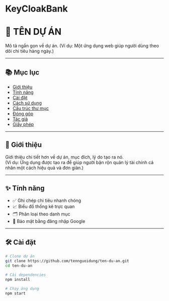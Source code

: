# KeyCloakBank
# 📌 TÊN DỰ ÁN

Mô tả ngắn gọn về dự án. (Ví dụ: Một ứng dụng web giúp người dùng theo dõi chi tiêu hàng ngày.)

---

## 📚 Mục lục

- [Giới thiệu](#giới-thiệu)
- [Tính năng](#tính-năng)
- [Cài đặt](#cài-đặt)
- [Cách sử dụng](#cách-sử-dụng)
- [Cấu trúc thư mục](#cấu-trúc-thư-mục)
- [Đóng góp](#đóng-góp)
- [Tác giả](#tác-giả)
- [Giấy phép](#giấy-phép)

---

## 👋 Giới thiệu

Giới thiệu chi tiết hơn về dự án, mục đích, lý do tạo ra nó.  
(Ví dụ: Ứng dụng được tạo ra để giúp người bận rộn quản lý tài chính cá nhân một cách hiệu quả và đơn giản.)

---

## ✨ Tính năng

- ✅ Ghi chép chi tiêu nhanh chóng
- 📈 Biểu đồ thống kê trực quan
- 🗂 Phân loại theo danh mục
- 🔐 Bảo mật bằng đăng nhập Google

---

## 🛠 Cài đặt

```bash
# Clone dự án
git clone https://github.com/tennguoidung/ten-du-an.git
cd ten-du-an

# Cài dependencies
npm install

# Chạy ứng dụng
npm start

